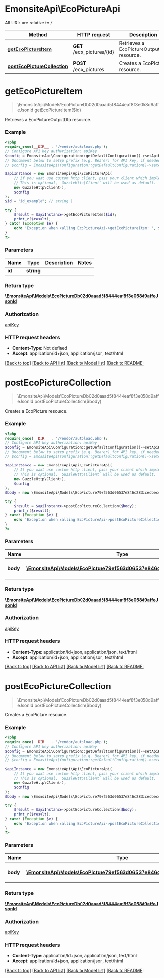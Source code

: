 # EmonsiteApi\EcoPictureApi

All URIs are relative to */*

Method | HTTP request | Description
------------- | ------------- | -------------
[**getEcoPictureItem**](EcoPictureApi.md#getecopictureitem) | **GET** /eco_pictures/{id} | Retrieves a EcoPictureOutputDto resource.
[**postEcoPictureCollection**](EcoPictureApi.md#postecopicturecollection) | **POST** /eco_pictures | Creates a EcoPicture resource.

# **getEcoPictureItem**
> \EmonsiteApi\Models\EcoPictureDb02d0aaad5f8444eaf8f3e058d9affeJsonld getEcoPictureItem($id)

Retrieves a EcoPictureOutputDto resource.

### Example
```php
<?php
require_once(__DIR__ . '/vendor/autoload.php');
// Configure API key authorization: apiKey
$config = EmonsiteApi\Configuration::getDefaultConfiguration()->setApiKey('Authorization', 'YOUR_API_KEY');
// Uncomment below to setup prefix (e.g. Bearer) for API key, if needed
// $config = EmonsiteApi\Configuration::getDefaultConfiguration()->setApiKeyPrefix('Authorization', 'Bearer');

$apiInstance = new EmonsiteApi\Api\EcoPictureApi(
    // If you want use custom http client, pass your client which implements `GuzzleHttp\ClientInterface`.
    // This is optional, `GuzzleHttp\Client` will be used as default.
    new GuzzleHttp\Client(),
    $config
);
$id = "id_example"; // string | 

try {
    $result = $apiInstance->getEcoPictureItem($id);
    print_r($result);
} catch (Exception $e) {
    echo 'Exception when calling EcoPictureApi->getEcoPictureItem: ', $e->getMessage(), PHP_EOL;
}
?>
```

### Parameters

Name | Type | Description  | Notes
------------- | ------------- | ------------- | -------------
 **id** | **string**|  |

### Return type

[**\EmonsiteApi\Models\EcoPictureDb02d0aaad5f8444eaf8f3e058d9affeJsonld**](../Model/EcoPictureDb02d0aaad5f8444eaf8f3e058d9affeJsonld.md)

### Authorization

[apiKey](../../README.md#apiKey)

### HTTP request headers

 - **Content-Type**: Not defined
 - **Accept**: application/ld+json, application/json, text/html

[[Back to top]](#) [[Back to API list]](../../README.md#documentation-for-api-endpoints) [[Back to Model list]](../../README.md#documentation-for-models) [[Back to README]](../../README.md)

# **postEcoPictureCollection**
> \EmonsiteApi\Models\EcoPictureDb02d0aaad5f8444eaf8f3e058d9affeJsonld postEcoPictureCollection($body)

Creates a EcoPicture resource.

### Example
```php
<?php
require_once(__DIR__ . '/vendor/autoload.php');
// Configure API key authorization: apiKey
$config = EmonsiteApi\Configuration::getDefaultConfiguration()->setApiKey('Authorization', 'YOUR_API_KEY');
// Uncomment below to setup prefix (e.g. Bearer) for API key, if needed
// $config = EmonsiteApi\Configuration::getDefaultConfiguration()->setApiKeyPrefix('Authorization', 'Bearer');

$apiInstance = new EmonsiteApi\Api\EcoPictureApi(
    // If you want use custom http client, pass your client which implements `GuzzleHttp\ClientInterface`.
    // This is optional, `GuzzleHttp\Client` will be used as default.
    new GuzzleHttp\Client(),
    $config
);
$body = new \EmonsiteApi\Models\EcoPicture79ef563d06537e846c283ccecbecc002Jsonld(); // \EmonsiteApi\Models\EcoPicture79ef563d06537e846c283ccecbecc002Jsonld | The new EcoPicture resource

try {
    $result = $apiInstance->postEcoPictureCollection($body);
    print_r($result);
} catch (Exception $e) {
    echo 'Exception when calling EcoPictureApi->postEcoPictureCollection: ', $e->getMessage(), PHP_EOL;
}
?>
```

### Parameters

Name | Type | Description  | Notes
------------- | ------------- | ------------- | -------------
 **body** | [**\EmonsiteApi\Models\EcoPicture79ef563d06537e846c283ccecbecc002Jsonld**](../Model/EcoPicture79ef563d06537e846c283ccecbecc002Jsonld.md)| The new EcoPicture resource | [optional]

### Return type

[**\EmonsiteApi\Models\EcoPictureDb02d0aaad5f8444eaf8f3e058d9affeJsonld**](../Model/EcoPictureDb02d0aaad5f8444eaf8f3e058d9affeJsonld.md)

### Authorization

[apiKey](../../README.md#apiKey)

### HTTP request headers

 - **Content-Type**: application/ld+json, application/json, text/html
 - **Accept**: application/ld+json, application/json, text/html

[[Back to top]](#) [[Back to API list]](../../README.md#documentation-for-api-endpoints) [[Back to Model list]](../../README.md#documentation-for-models) [[Back to README]](../../README.md)

# **postEcoPictureCollection**
> \EmonsiteApi\Models\EcoPictureDb02d0aaad5f8444eaf8f3e058d9affeJsonld postEcoPictureCollection($body)

Creates a EcoPicture resource.

### Example
```php
<?php
require_once(__DIR__ . '/vendor/autoload.php');
// Configure API key authorization: apiKey
$config = EmonsiteApi\Configuration::getDefaultConfiguration()->setApiKey('Authorization', 'YOUR_API_KEY');
// Uncomment below to setup prefix (e.g. Bearer) for API key, if needed
// $config = EmonsiteApi\Configuration::getDefaultConfiguration()->setApiKeyPrefix('Authorization', 'Bearer');

$apiInstance = new EmonsiteApi\Api\EcoPictureApi(
    // If you want use custom http client, pass your client which implements `GuzzleHttp\ClientInterface`.
    // This is optional, `GuzzleHttp\Client` will be used as default.
    new GuzzleHttp\Client(),
    $config
);
$body = new \EmonsiteApi\Models\EcoPicture79ef563d06537e846c283ccecbecc002Jsonld(); // \EmonsiteApi\Models\EcoPicture79ef563d06537e846c283ccecbecc002Jsonld | The new EcoPicture resource

try {
    $result = $apiInstance->postEcoPictureCollection($body);
    print_r($result);
} catch (Exception $e) {
    echo 'Exception when calling EcoPictureApi->postEcoPictureCollection: ', $e->getMessage(), PHP_EOL;
}
?>
```

### Parameters

Name | Type | Description  | Notes
------------- | ------------- | ------------- | -------------
 **body** | [**\EmonsiteApi\Models\EcoPicture79ef563d06537e846c283ccecbecc002Jsonld**](../Model/EcoPicture79ef563d06537e846c283ccecbecc002Jsonld.md)| The new EcoPicture resource | [optional]

### Return type

[**\EmonsiteApi\Models\EcoPictureDb02d0aaad5f8444eaf8f3e058d9affeJsonld**](../Model/EcoPictureDb02d0aaad5f8444eaf8f3e058d9affeJsonld.md)

### Authorization

[apiKey](../../README.md#apiKey)

### HTTP request headers

 - **Content-Type**: application/ld+json, application/json, text/html
 - **Accept**: application/ld+json, application/json, text/html

[[Back to top]](#) [[Back to API list]](../../README.md#documentation-for-api-endpoints) [[Back to Model list]](../../README.md#documentation-for-models) [[Back to README]](../../README.md)

